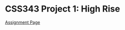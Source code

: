 # CSS343 Project 1: High Rise

[Assignment Page](https://canvas.uw.edu/courses/1817334/assignments/10128974)
